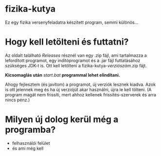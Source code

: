 # fizika-kutya

Ez egy fizika versenyfeladatra készített program, semmi különös...

# Hogy kell letölteni és futtatni?

Az oldalt található *Releases* résznél van egy .zip fájl, ami tartalmazza a lefordított programot, egy indítóprogramot és a .jar fájl futtatásához szükséges JDK-t is. Ott kell letölteni a fizika-kutya-*verziószám*.zip fájt.

**Kicsomaglás után** *start.bat* **programmal lehet elindítani.**

Ahogy fejlesztem (és javítom) a programot, új verziók lesznek kiadva. Azok is ott jelennek meg és ha új verziójút akar használni, újra le kell tölteni. (A program magát nem frissíti, mert ahhoz kellenek frissítés-szerverek és arra nincs pénz.)

# Milyen új dolog kerül még a programba?

- felhasználói felület
- és ami még kell
